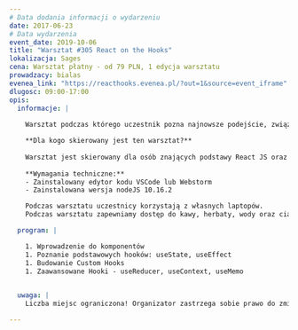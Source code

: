 ```yaml
---
# Data dodania informacji o wydarzeniu
date: 2017-06-23
# Data wydarzenia
event_date: 2019-10-06
title: "Warsztat #305 React on the Hooks"
lokalizacja: Sages
cena: Warsztat płatny - od 79 PLN, 1 edycja warsztatu
prowadzacy: bialas
evenea_link: "https://reacthooks.evenea.pl/?out=1&source=event_iframe"
dlugosc: 09:00-17:00
opis:
  informacje: |
    
    Warsztat podczas którego uczestnik pozna najnowsze podejście, związane z tworzeniem komponentów. Od wersji 16.8, React umożliwia tworzenie komponentów funkcyjnych z obsługą stanu. Podczas warsztatu poznamy podstawowe i bardziej zaawansowane Hooki oraz na przykładzie żywej aplikacji przekonamy się, czy jest możliwość, żeby napisany kod był do 90% czystszy.

    **Dla kogo skierowany jest ten warsztat?**
    
    Warsztat jest skierowany dla osób znających podstawy React JS oraz ES6, chcących poznać techniki tworzenia komponentów z wykorzystaniem React Hooks.
 
    **Wymagania techniczne:**
    - Zainstalowany edytor kodu VSCode lub Webstorm
    - Zainstalowana wersja nodeJS 10.16.2

    Podczas warsztatu uczestnicy korzystają z własnych laptopów.
    Podczas warsztatu zapewniamy dostęp do kawy, herbaty, wody oraz ciastek. W porze obiadowej zapewniamy pizzę w wersji mięsnej lub wegetariańskiej.

  program: |

    1. Wprowadzenie do komponentów
    1. Poznanie podstawowych hooków: useState, useEffect
    1. Budowanie Custom Hooks
    1. Zaawansowane Hooki - useReducer, useContext, useMemo
    

  uwaga: |
    Liczba miejsc ograniczona! Organizator zastrzega sobie prawo do zmiany lokalizacji wydarzenia oraz jego odwołania w przypadku niezgłoszenia się minimalnej liczby uczestników.

---
```

